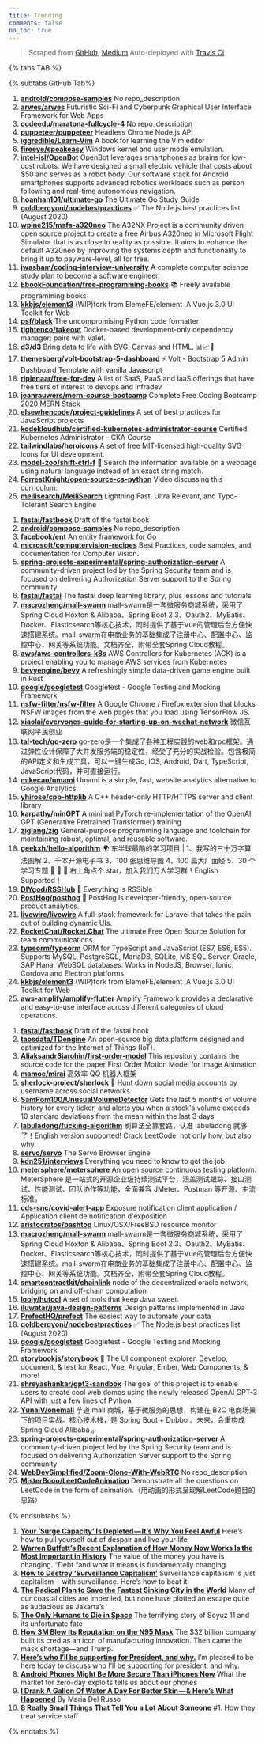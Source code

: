 ```yaml
---
title: Trending
comments: false
no_toc: true
---
```


> Scraped from [GitHub](https://github.com/trending), [Medium](https://medium.com/topic/popular)
Auto-deployed with [Travis Ci](https://travis-ci.org/)

{% tabs TAB %}
<!-- tab GitHub -->
{% subtabs GitHub Tab%}
<!-- tab Daily -->
1. [**android/compose-samples**](https://github.com/android/compose-samples)
No repo_description
2. [**arwes/arwes**](https://github.com/arwes/arwes)
Futuristic Sci-Fi and Cyberpunk Graphical User Interface Framework for Web Apps
3. [**codeedu/maratona-fullcycle-4**](https://github.com/codeedu/maratona-fullcycle-4)
No repo_description
4. [**puppeteer/puppeteer**](https://github.com/puppeteer/puppeteer)
Headless Chrome Node.js API
5. [**iggredible/Learn-Vim**](https://github.com/iggredible/Learn-Vim)
A book for learning the Vim editor
6. [**fireeye/speakeasy**](https://github.com/fireeye/speakeasy)
Windows kernel and user mode emulation.
7. [**intel-isl/OpenBot**](https://github.com/intel-isl/OpenBot)
OpenBot leverages smartphones as brains for low-cost robots. We have designed a small electric vehicle that costs about $50 and serves as a robot body. Our software stack for Android smartphones supports advanced robotics workloads such as person following and real-time autonomous navigation.
8. [**hoanhan101/ultimate-go**](https://github.com/hoanhan101/ultimate-go)
The Ultimate Go Study Guide
9. [**goldbergyoni/nodebestpractices**](https://github.com/goldbergyoni/nodebestpractices)
✅ The Node.js best practices list (August 2020)
10. [**wpine215/msfs-a320neo**](https://github.com/wpine215/msfs-a320neo)
The A32NX Project is a community driven open source project to create a free Airbus A320neo in Microsoft Flight Simulator that is as close to reality as possible. It aims to enhance the default A320neo by improving the systems depth and functionality to bring it up to payware-level, all for free.
11. [**jwasham/coding-interview-university**](https://github.com/jwasham/coding-interview-university)
A complete computer science study plan to become a software engineer.
12. [**EbookFoundation/free-programming-books**](https://github.com/EbookFoundation/free-programming-books)
📚 Freely available programming books
13. [**kkbjs/element3**](https://github.com/kkbjs/element3)
(WIP)fork from ElemeFE/element ,A Vue.js 3.0 UI Toolkit for Web
14. [**psf/black**](https://github.com/psf/black)
The uncompromising Python code formatter
15. [**tightenco/takeout**](https://github.com/tightenco/takeout)
Docker-based development-only dependency manager; pairs with Valet.
16. [**d3/d3**](https://github.com/d3/d3)
Bring data to life with SVG, Canvas and HTML. 📊📈🎉
17. [**themesberg/volt-bootstrap-5-dashboard**](https://github.com/themesberg/volt-bootstrap-5-dashboard)
⚡️ Volt - Bootstrap 5 Admin Dashboard Template with vanilla Javascript
18. [**ripienaar/free-for-dev**](https://github.com/ripienaar/free-for-dev)
A list of SaaS, PaaS and IaaS offerings that have free tiers of interest to devops and infradev
19. [**jeanrauwers/mern-course-bootcamp**](https://github.com/jeanrauwers/mern-course-bootcamp)
Complete Free Coding Bootcamp 2020 MERN Stack
20. [**elsewhencode/project-guidelines**](https://github.com/elsewhencode/project-guidelines)
A set of best practices for JavaScript projects
21. [**kodekloudhub/certified-kubernetes-administrator-course**](https://github.com/kodekloudhub/certified-kubernetes-administrator-course)
Certified Kubernetes Administrator - CKA Course
22. [**tailwindlabs/heroicons**](https://github.com/tailwindlabs/heroicons)
A set of free MIT-licensed high-quality SVG icons for UI development.
23. [**model-zoo/shift-ctrl-f**](https://github.com/model-zoo/shift-ctrl-f)
🔎 Search the information available on a webpage using natural language instead of an exact string match.
24. [**ForrestKnight/open-source-cs-python**](https://github.com/ForrestKnight/open-source-cs-python)
Video discussing this curriculum:
25. [**meilisearch/MeiliSearch**](https://github.com/meilisearch/MeiliSearch)
Lightning Fast, Ultra Relevant, and Typo-Tolerant Search Engine
<!-- endtab -->
<!-- tab Weekly -->
1. [**fastai/fastbook**](https://github.com/fastai/fastbook)
Draft of the fastai book
2. [**android/compose-samples**](https://github.com/android/compose-samples)
No repo_description
3. [**facebook/ent**](https://github.com/facebook/ent)
An entity framework for Go
4. [**microsoft/computervision-recipes**](https://github.com/microsoft/computervision-recipes)
Best Practices, code samples, and documentation for Computer Vision.
5. [**spring-projects-experimental/spring-authorization-server**](https://github.com/spring-projects-experimental/spring-authorization-server)
A community-driven project led by the Spring Security team and is focused on delivering Authorization Server support to the Spring community
6. [**fastai/fastai**](https://github.com/fastai/fastai)
The fastai deep learning library, plus lessons and tutorials
7. [**macrozheng/mall-swarm**](https://github.com/macrozheng/mall-swarm)
mall-swarm是一套微服务商城系统，采用了 Spring Cloud Hoxton & Alibaba、Spring Boot 2.3、Oauth2、MyBatis、Docker、Elasticsearch等核心技术，同时提供了基于Vue的管理后台方便快速搭建系统。mall-swarm在电商业务的基础集成了注册中心、配置中心、监控中心、网关等系统功能。文档齐全，附带全套Spring Cloud教程。
8. [**aws/aws-controllers-k8s**](https://github.com/aws/aws-controllers-k8s)
AWS Controllers for Kubernetes (ACK) is a project enabling you to manage AWS services from Kubernetes
9. [**bevyengine/bevy**](https://github.com/bevyengine/bevy)
A refreshingly simple data-driven game engine built in Rust
10. [**google/googletest**](https://github.com/google/googletest)
Googletest - Google Testing and Mocking Framework
11. [**nsfw-filter/nsfw-filter**](https://github.com/nsfw-filter/nsfw-filter)
A Google Chrome / Firefox extension that blocks NSFW images from the web pages that you load using TensorFlow JS.
12. [**xiaolai/everyones-guide-for-starting-up-on-wechat-network**](https://github.com/xiaolai/everyones-guide-for-starting-up-on-wechat-network)
微信互联网平民创业
13. [**tal-tech/go-zero**](https://github.com/tal-tech/go-zero)
go-zero是一个集成了各种工程实践的web和rpc框架。通过弹性设计保障了大并发服务端的稳定性，经受了充分的实战检验。包含极简的API定义和生成工具，可以一键生成Go, iOS, Android, Dart, TypeScript, JavaScript代码，并可直接运行。
14. [**mikecao/umami**](https://github.com/mikecao/umami)
Umami is a simple, fast, website analytics alternative to Google Analytics.
15. [**yhirose/cpp-httplib**](https://github.com/yhirose/cpp-httplib)
A C++ header-only HTTP/HTTPS server and client library
16. [**karpathy/minGPT**](https://github.com/karpathy/minGPT)
A minimal PyTorch re-implementation of the OpenAI GPT (Generative Pretrained Transformer) training
17. [**ziglang/zig**](https://github.com/ziglang/zig)
General-purpose programming language and toolchain for maintaining robust, optimal, and reusable software.
18. [**geekxh/hello-algorithm**](https://github.com/geekxh/hello-algorithm)
🌍 东半球最酷的学习项目 | 1、我写的三十万字算法图解 2、千本开源电子书 3、100 张思维导图 4、100 篇大厂面经 5、30 个学习专题 🚀 🚀 🚀 右上角点个 star，加入我们万人学习群！English Supported！
19. [**DIYgod/RSSHub**](https://github.com/DIYgod/RSSHub)
🍰 Everything is RSSible
20. [**PostHog/posthog**](https://github.com/PostHog/posthog)
🦔 PostHog is developer-friendly, open-source product analytics.
21. [**livewire/livewire**](https://github.com/livewire/livewire)
A full-stack framework for Laravel that takes the pain out of building dynamic UIs.
22. [**RocketChat/Rocket.Chat**](https://github.com/RocketChat/Rocket.Chat)
The ultimate Free Open Source Solution for team communications.
23. [**typeorm/typeorm**](https://github.com/typeorm/typeorm)
ORM for TypeScript and JavaScript (ES7, ES6, ES5). Supports MySQL, PostgreSQL, MariaDB, SQLite, MS SQL Server, Oracle, SAP Hana, WebSQL databases. Works in NodeJS, Browser, Ionic, Cordova and Electron platforms.
24. [**kkbjs/element3**](https://github.com/kkbjs/element3)
(WIP)fork from ElemeFE/element ,A Vue.js 3.0 UI Toolkit for Web
25. [**aws-amplify/amplify-flutter**](https://github.com/aws-amplify/amplify-flutter)
Amplify Framework provides a declarative and easy-to-use interface across different categories of cloud operations.
<!-- endtab -->
<!-- tab Monthly -->
1. [**fastai/fastbook**](https://github.com/fastai/fastbook)
Draft of the fastai book
2. [**taosdata/TDengine**](https://github.com/taosdata/TDengine)
An open-source big data platform designed and optimized for the Internet of Things (IoT).
3. [**AliaksandrSiarohin/first-order-model**](https://github.com/AliaksandrSiarohin/first-order-model)
This repository contains the source code for the paper First Order Motion Model for Image Animation
4. [**mamoe/mirai**](https://github.com/mamoe/mirai)
高效率 QQ 机器人框架
5. [**sherlock-project/sherlock**](https://github.com/sherlock-project/sherlock)
🔎 Hunt down social media accounts by username across social networks
6. [**SamPom100/UnusualVolumeDetector**](https://github.com/SamPom100/UnusualVolumeDetector)
Gets the last 5 months of volume history for every ticker, and alerts you when a stock's volume exceeds 10 standard deviations from the mean within the last 3 days
7. [**labuladong/fucking-algorithm**](https://github.com/labuladong/fucking-algorithm)
刷算法全靠套路，认准 labuladong 就够了！English version supported! Crack LeetCode, not only how, but also why.
8. [**servo/servo**](https://github.com/servo/servo)
The Servo Browser Engine
9. [**kdn251/interviews**](https://github.com/kdn251/interviews)
Everything you need to know to get the job.
10. [**metersphere/metersphere**](https://github.com/metersphere/metersphere)
An open source continuous testing platform. MeterSphere 是一站式的开源企业级持续测试平台，涵盖测试跟踪、接口测试、性能测试、团队协作等功能，全面兼容 JMeter、Postman 等开源、主流标准。
11. [**cds-snc/covid-alert-app**](https://github.com/cds-snc/covid-alert-app)
Exposure notification client application / Application client de notification d'exposition
12. [**aristocratos/bashtop**](https://github.com/aristocratos/bashtop)
Linux/OSX/FreeBSD resource monitor
13. [**macrozheng/mall-swarm**](https://github.com/macrozheng/mall-swarm)
mall-swarm是一套微服务商城系统，采用了 Spring Cloud Hoxton & Alibaba、Spring Boot 2.3、Oauth2、MyBatis、Docker、Elasticsearch等核心技术，同时提供了基于Vue的管理后台方便快速搭建系统。mall-swarm在电商业务的基础集成了注册中心、配置中心、监控中心、网关等系统功能。文档齐全，附带全套Spring Cloud教程。
14. [**smartcontractkit/chainlink**](https://github.com/smartcontractkit/chainlink)
node of the decentralized oracle network, bridging on and off-chain computation
15. [**looly/hutool**](https://github.com/looly/hutool)
A set of tools that keep Java sweet.
16. [**iluwatar/java-design-patterns**](https://github.com/iluwatar/java-design-patterns)
Design patterns implemented in Java
17. [**PrefectHQ/prefect**](https://github.com/PrefectHQ/prefect)
The easiest way to automate your data
18. [**goldbergyoni/nodebestpractices**](https://github.com/goldbergyoni/nodebestpractices)
✅ The Node.js best practices list (August 2020)
19. [**google/googletest**](https://github.com/google/googletest)
Googletest - Google Testing and Mocking Framework
20. [**storybookjs/storybook**](https://github.com/storybookjs/storybook)
📓 The UI component explorer. Develop, document, & test for React, Vue, Angular, Ember, Web Components, & more!
21. [**shreyashankar/gpt3-sandbox**](https://github.com/shreyashankar/gpt3-sandbox)
The goal of this project is to enable users to create cool web demos using the newly released OpenAI GPT-3 API with just a few lines of Python.
22. [**YunaiV/onemall**](https://github.com/YunaiV/onemall)
芋道 mall 商城，基于微服务的思想，构建在 B2C 电商场景下的项目实战。核心技术栈，是 Spring Boot + Dubbo 。未来，会重构成 Spring Cloud Alibaba 。
23. [**spring-projects-experimental/spring-authorization-server**](https://github.com/spring-projects-experimental/spring-authorization-server)
A community-driven project led by the Spring Security team and is focused on delivering Authorization Server support to the Spring community
24. [**WebDevSimplified/Zoom-Clone-With-WebRTC**](https://github.com/WebDevSimplified/Zoom-Clone-With-WebRTC)
No repo_description
25. [**MisterBooo/LeetCodeAnimation**](https://github.com/MisterBooo/LeetCodeAnimation)
Demonstrate all the questions on LeetCode in the form of animation.（用动画的形式呈现解LeetCode题目的思路）
<!-- endtab -->
{% endsubtabs %}
<!-- endtab -->
<!-- tab Medium -->
1. [**Your ‘Surge Capacity’ Is Depleted — It’s Why You Feel Awful**](https://elemental.medium.com/your-surge-capacity-is-depleted-it-s-why-you-feel-awful-de285d542f4c?source=topic_page---------------------------20)
Here’s how to pull yourself out of despair and live your life
2. [**Warren Buffett’s Recent Explanation of How Money Now Works Is the Most Important in History**](https://medium.com/the-ascent/warren-buffetts-recent-explanation-of-how-money-now-works-is-the-most-important-in-history-2e45461a5969?source=topic_page---------0------------------1)
The value of the money you have is changing. “Debt “and what it means is fundamentally changing.
3. [**How to Destroy ‘Surveillance Capitalism’**](https://onezero.medium.com/how-to-destroy-surveillance-capitalism-8135e6744d59?source=topic_page---------1------------------1)
Surveillance capitalism is just capitalism — with surveillance. Here’s how to beat it.
4. [**The Radical Plan to Save the Fastest Sinking City in the World**](https://gen.medium.com/the-fastest-sinking-city-in-the-world-has-a-plan-to-save-itself-5f3ce623bd45?source=topic_page---------2------------------1)
Many of our coastal cities are imperiled, but none have plotted an escape quite as audacious as Jakarta’s
5. [**The Only Humans to Die in Space**](https://medium.com/history-of-yesterday/the-only-humans-to-die-in-space-2d7dc49ba6e5?source=topic_page---------4------------------1)
The terrifying story of Soyuz 11 and its unfortunate fate
6. [**How 3M Blew Its Reputation on the N95 Mask**](https://marker.medium.com/how-3m-gambled-its-reputation-on-the-n95-mask-e266a2fd8933?source=topic_page---------5------------------1)
The $32 billion company built its cred as an icon of manufacturing innovation. Then came the mask shortage—and Trump.
7. [**Here’s who I’ll be supporting for President, and why.**](https://medium.com/@JeffFlake/heres-who-i-ll-be-supporting-for-president-and-why-ce983293fae6?source=topic_page---------6------------------1)
I’m pleased to be here today to discuss who I’ll be supporting for president, and why.
8. [**Android Phones Might Be More Secure Than iPhones Now**](https://onezero.medium.com/is-android-getting-safer-than-ios-4a2ca6f359d3?source=topic_page---------7------------------1)
What the market for zero-day exploits tells us about our phones
9. [**I Drank A Gallon Of Water A Day For Better Skin — & Here’s What Happened**](https://medium.com/refinery29/i-drank-a-gallon-of-water-a-day-for-better-skin-heres-what-happened-1126ce457c07?source=topic_page---------8------------------1)
By Maria Del Russo
10. [**8 Really Small Things That Tell You a Lot About Someone**](https://forge.medium.com/10-really-small-things-that-tell-you-a-lot-about-someones-personality-36083e3c6c5e?source=topic_page---------9------------------1)
#1. How they treat service staff
<!-- endtab -->
{% endtabs %}
